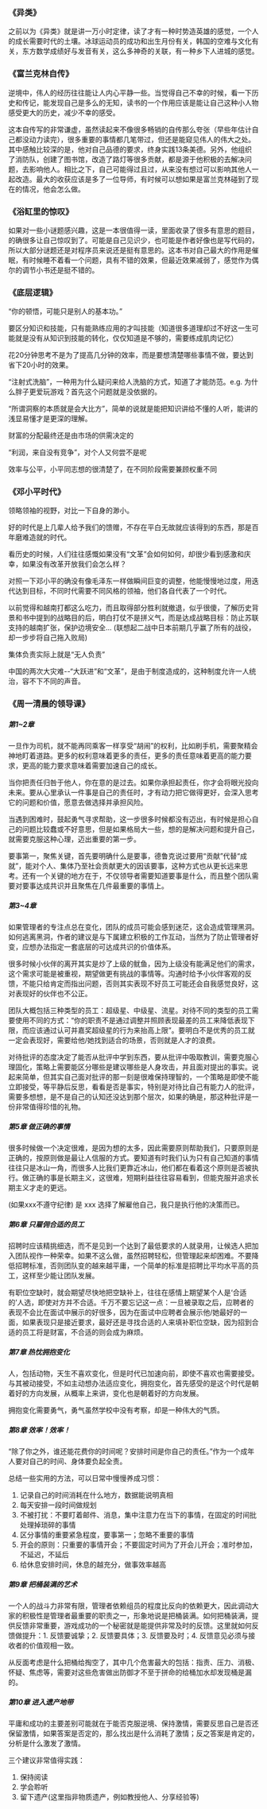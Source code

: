 ### 《异类》

之前以为《异类》就是讲一万小时定律，读了才有一种时势造英雄的感觉，一个人的成长需要时代的土壤。冰球运动员的成功和出生月份有关，韩国的空难与文化有关，东方数学成绩好与发音有关，这么多神奇的关联，有一种乡下人进城的感觉。


### 《富兰克林自传》

逆境中，伟人的经历往往能让人内心平静一些。当觉得自己不幸的时候，看一下历史和传记，能发现自己是多么的无知，读书的一个作用应该是能让自己这种小人物感受更大的历史，减少不幸的感受。

这本自传写的非常谦虚，虽然读起来不像很多畅销的自传那么夸张（早些年估计自己都没动力读完），很多重要的事情都几笔带过，但还是能窥见伟人的伟大之处。其中感触比较深的是，他对自己品德的要求，终身实践13条美德。另外，他组织了消防队，创建了图书馆，改造了路灯等很多贡献，都是源于他积极的去解决问题，去影响他人。相比之下，自己可能得过且过，从来没有想过可以影响其他人一起改造。最大的收获应该是多了一位导师，有时候可以想如果是富兰克林碰到了现在的情况，他会怎么做。

### 《浴缸里的惊叹》

如果对一些小谜题感兴趣，这是一本很值得一读，里面收录了很多有意思的题目，的确很多让自己惊叹到了。可能是自己见识少，也可能是作者好像也是写代码的，所以大部分谜题还是对程序员来说还是挺有意思的。这本书对自己最大的作用是催眠，有时候睡不着看一个问题，具有不错的效果，但最近效果减弱了，感觉作为偶尔的调节小书还是挺不错的。



### 《底层逻辑》

“你的顿悟，可能只是别人的基本功。”

要区分知识和技能，只有能熟练应用的才叫技能（知道很多道理却过不好这一生可能就是没有从知识到技能的转化，仅仅知道是不够的，需要练成肌肉记忆）

花20分钟思考不是为了提高几分钟的效率，而是要想清楚哪些事情不做，要达到省下20小时的效果。

“注射式洗脑”，一种用为什么疑问来给人洗脑的方式，知道了才能防范。e.g. 为什么胖子更爱玩游戏？首先这个问题就是没依据的。

“所谓洞察的本质就是会大比方”，简单的说就是能把知识讲给不懂的人听，能讲的浅显易懂才是更深的理解。

财富的分配最终还是由市场的供需决定的

“利润，来自没有竞争”，对个人又何尝不是呢

效率与公平，小平同志想的很清楚了，在不同阶段需要兼顾权重不同

### 《邓小平时代》

领略领袖的视野，对比一下自身的渺小。

好的时代是上几辈人给予我们的馈赠，不存在平白无故就应该得到的东西，那是百年磨难造就的时代。

看历史的时候，人们往往感慨如果没有“文革”会如何如何，却很少看到感激和庆幸，如果没有改革开放我们会怎么样？

对照一下邓小平的确没有像毛泽东一样做瞬间巨变的调整，他能慢慢地过度，用迭代达到目标，不同时代需要不同风格的领袖，他们各自代表了一个时代。

以前觉得和越南打都这么吃力，而且取得部分胜利就撤退，似乎很傻，了解历史背景和书中提到的战略目的后，明白打仗不是拼义气，而是达成战略目标：防止苏联支持的越南扩张，保护边境安全... (联想起二战中日本前期几乎赢了所有的战役，却一步步将自己拖入败局)

集体负责实际上就是“无人负责”

中国的两次大灾难--“大跃进”和“文革”，是由于制度造成的，这种制度允许一人统治，容不下不同的声音。

### 《周一清晨的领导课》

##### 第1~2章

一旦作为司机，就不能再同乘客一样享受“胡闹”的权利，比如刷手机，需要聚精会神地盯着道路。更多的权利意味着更多的责任，更多的责任意味着更高的能力要求，更高的能力要求意味着需要加速自己的成长。

当你把责任归咎于他人，你在意的是过去。如果你承担起责任，你才会将眼光投向未来。要从心里承认一件事是自己的责任时，才有动力把它做得更好，会深入思考它的问题和价值，愿意去做选择并承担风险。

当遇到困难时，鼓起勇气寻求帮助，这一步很多时候都没有迈出，有时候是担心自己的问题比较蠢或不好意思，但是如果格局大一些，想的是解决问题和提升自己，就需要克服这种心理，迈出重要的第一步。

要事第一，聚焦关键，首先要明确什么是要事，德鲁克说过要用“贡献”代替“成就”，能对个人、集体乃至社会贡献更大的因该要事，这种方式也从更长远来思考。还有一个关键的地方在于，不仅领导者需要知道要事是什么，而且整个团队需要对要事达成共识并且聚焦在几件最重要的事情上。

##### 第3~4章

如果管理者的专注点总在变化，团队的成员可能会感到迷茫，这会造成管理黑洞。如何逃离黑洞，作者的建议是与下属建立积极的工作互动，当然为了防止管理者好变，应想办法指定一套底层的可达成共识的价值体系。

很多时候小伙伴的离开其实是炒了上级的鱿鱼，因为上级没有能满足他们的需求，这个需求可能是被重视，期望做更有挑战的事情等。沟通时给予小伙伴客观的反馈，不能只给肯定而指出问题，否则其实表现不好员工可能还会自我感觉良好，这对表现好的伙伴也不公正。

团队大概包括三种类型的员工：超级星、中级星、流星。对待不同的类型的员工需要使用不同的方式：“你的职责不是通过调整并照顾表现最差的员工来降低表现下限，而应该通过认可并嘉奖超级星的行为来抬高上限”。要明白不是优秀的员工就一定会表现好，需要给他/她找到适合的场景，否则就是人才的浪费。

对待批评的态度决定了能否从批评中学到东西，要从批评中吸取教训，需要克服心理固化，策略上需要能区分哪些是建议哪些是人身攻击，并且面对提出的事实。说起来简单，但其实自己面对批评的那一刻是很难保持理智的，一个策略是即使不能立即接受，等平静后反思，看看是否是事实，特别是对待比自己有能力人的批评，需要多想想，是不是自己的认知还没达到那个层次，如果的确是，那这种批评是一份非常值得珍惜的礼物。

##### 第5章 做正确的事情

很多时候做一个决定很难，是因为想的太多，因此需要原则帮助我们，只要原则是正确的，按原则做是最让人信服的方式。要知道有时我们认为只有自己知道的事情往往只是冰山一角，而很多人比我们更靠近冰山，他们都在看着这个原则是否被执行。做正确的事是长期主义，这很难，短期利益往往容易看到，但能克服并追求长期主义才走的更远。

(如果xxx不遵守纪律) 是 xxx 选择了解雇他自己，我只是执行他的决策而已。

##### 第6章 只雇佣合适的员工

招聘时应该精挑细选，而不是见到一个达到了最低要求的人就录用，让候选人把加入团队视作一种荣幸。如果不这么做，虽然招聘轻松，但管理起来却困难。不要降低招聘标准，否则团队变的越来越平庸，一个简单的标准是招聘比平均水平高的员工，这样至少能让团队发展。

有职位空缺时，就会期望尽快地把空缺补上，往往在感情上期望某个人是‘合适的’人选，即使对方并不合适。千万不要忘记这一点：一旦被录取之后，应聘者的表现不会比在面试中展示的好很多，因为在面试中应聘者会展示他/她最好的一面，如果表现只是接近要求，最好还是寻找合适的人来填补职位空缺，因为招到合适的员工将是财富，不合适的则会成为麻烦。

##### 第7章 热忱拥抱变化

人，包括动物，天生不喜欢变化，但是时代已加速向前，即使不喜欢也需要接受。与其被动接受，不如主动想办法适应变化，拥抱变化，首先感受的是这个时代是朝着好的方向发展，从概率上来讲，变化也是朝着好的方向发展。

拥抱变化需要勇气，勇气虽然学校中没有考察，却是一种伟大的气质。

##### 第8章 效率！效率！

“除了你之外，谁还能花费你的时间呢？安排时间是你自己的责任。”作为一个成年人要对自己的时间、身体要负起全责。

总结一些实用的方法，可以日常中慢慢养成习惯：

1. 记录自己的时间消耗在什么地方，数据能说明真相
2. 每天安排一段时间做规划
3. 不被打扰：不要盯着邮件、消息，集中注意力在当下的事情，在固定的时间批处理掉琐碎的事情
4. 区分事情的重要紧急程度，要事第一；忽略不重要的事情
5. 开会的原则：只重要的事情开会；不要固定时间为了开会儿开会；准时参加，不延迟，不延后
6. 给休息安排时间，休息的越充分，做事效率越高

##### 第9章 把桶装满的艺术

一个人的战斗力非常有限，管理者依赖组员的程度比反向的依赖更大，因此调动大家的积极性是管理者最重要的职责之一，形象地说是把桶装满。如何把桶装满，提供反馈非常重要，游戏成功的一个秘密就是能提供非常及时的反馈。这里就如何反馈做提升：1. 反馈要诚挚；2. 反馈要具体；3. 反馈要及时；4. 反馈意见必须与接收者的价值观相一致。

从反面考虑是什么把桶给掏空了，其中几个危害最大的包括：指责、压力、消极、怀疑、焦虑等，需要对这些危害做出防御才不至于拼命的给桶加水却发现桶是漏的。

##### 第10章 进入遗产地带

平庸和成功的主要差别可能就在于能否克服逆境、保持激情，需要反思自己是否还保留激情，如果答案是否定的，那么找出是什么消耗了激情；反之答案是肯定的，分析是什么激发了激情。

三个建议非常值得实践：

1. 保持阅读
2. 学会聆听
3. 留下遗产(这里指非物质遗产，例如教授他人、分享经验等)
